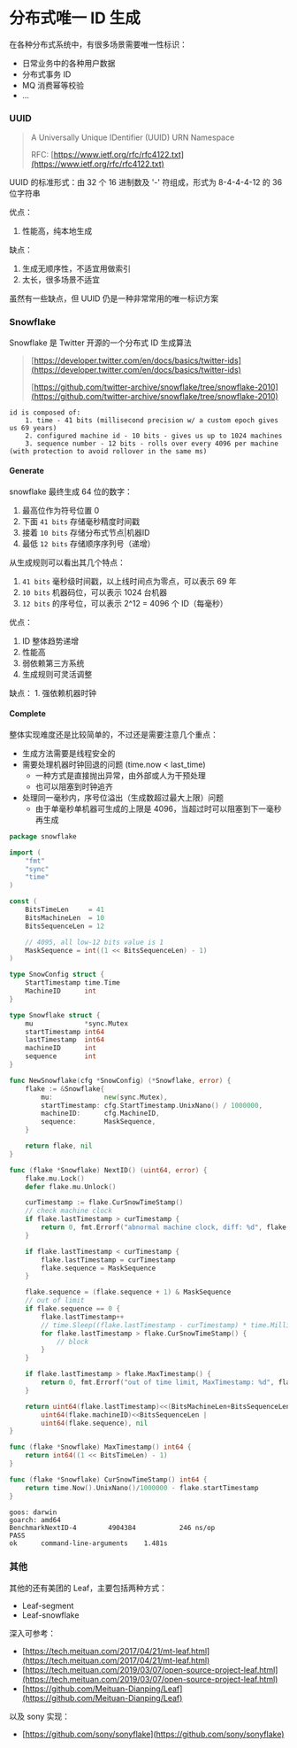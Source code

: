 # 分布式唯一 ID 生成

在各种分布式系统中，有很多场景需要唯一性标识：

* 日常业务中的各种用户数据
* 分布式事务 ID
* MQ 消费幂等校验
* ...

### UUID

> A Universally Unique IDentifier \(UUID\) URN Namespace 
>
> RFC: [https://www.ietf.org/rfc/rfc4122.txt](https://www.ietf.org/rfc/rfc4122.txt)

UUID 的标准形式：由 32 个 16 进制数及 '-' 符组成，形式为 8-4-4-4-12 的 36 位字符串

优点： 

1. 性能高，纯本地生成

缺点： 

1. 生成无顺序性，不适宜用做索引 
2. 太长，很多场景不适宜

虽然有一些缺点，但 UUID 仍是一种非常常用的唯一标识方案

### Snowflake

Snowflake 是 Twitter 开源的一个分布式 ID 生成算法

> [https://developer.twitter.com/en/docs/basics/twitter-ids](https://developer.twitter.com/en/docs/basics/twitter-ids) 
>
> [https://github.com/twitter-archive/snowflake/tree/snowflake-2010](https://github.com/twitter-archive/snowflake/tree/snowflake-2010)

```text
id is composed of:
    1. time - 41 bits (millisecond precision w/ a custom epoch gives us 69 years)
    2. configured machine id - 10 bits - gives us up to 1024 machines
    3. sequence number - 12 bits - rolls over every 4096 per machine (with protection to avoid rollover in the same ms)
```

#### Generate

snowflake 最终生成 64 位的数字：

1. 最高位作为符号位置 0 
2. 下面 `41 bits` 存储毫秒精度时间戳 
3. 接着 `10 bits` 存储分布式节点\|机器ID 
4. 最低 `12 bits` 存储顺序序列号（递增）

从生成规则可以看出其几个特点： 

1. `41 bits` 毫秒级时间戳，以上线时间点为零点，可以表示 69 年 
2. `10 bits` 机器码位，可以表示 1024 台机器 
3. `12 bits` 的序号位，可以表示 2^12 = 4096 个 ID（每毫秒）

优点： 

1. ID 整体趋势递增 
2. 性能高 
3. 弱依赖第三方系统 
4. 生成规则可灵活调整

缺点： 1. 强依赖机器时钟

#### Complete

整体实现难度还是比较简单的，不过还是需要注意几个重点：

* 生成方法需要是线程安全的
* 需要处理机器时钟回退的问题 \(time.now &lt; last\_time\)
  * 一种方式是直接抛出异常，由外部或人为干预处理
  * 也可以阻塞到时钟追齐
* 处理同一毫秒内，序号位溢出（生成数超过最大上限）问题
  * 由于单毫秒单机器可生成的上限是 4096，当超过时可以阻塞到下一毫秒再生成

```go
package snowflake

import (
    "fmt"
    "sync"
    "time"
)

const (
    BitsTimeLen     = 41
    BitsMachineLen  = 10
    BitsSequenceLen = 12

    // 4095, all low-12 bits value is 1
    MaskSequence = int((1 << BitsSequenceLen) - 1)
)

type SnowConfig struct {
    StartTimestamp time.Time
    MachineID      int
}

type Snowflake struct {
    mu             *sync.Mutex
    startTimestamp int64
    lastTimestamp  int64
    machineID      int
    sequence       int
}

func NewSnowflake(cfg *SnowConfig) (*Snowflake, error) {
    flake := &Snowflake{
        mu:             new(sync.Mutex),
        startTimestamp: cfg.StartTimestamp.UnixNano() / 1000000,
        machineID:      cfg.MachineID,
        sequence:       MaskSequence,
    }

    return flake, nil
}

func (flake *Snowflake) NextID() (uint64, error) {
    flake.mu.Lock()
    defer flake.mu.Unlock()

    curTimestamp := flake.CurSnowTimeStamp()
    // check machine clock
    if flake.lastTimestamp > curTimestamp {
        return 0, fmt.Errorf("abnormal machine clock, diff: %d", flake.lastTimestamp-curTimestamp)
    }

    if flake.lastTimestamp < curTimestamp {
        flake.lastTimestamp = curTimestamp
        flake.sequence = MaskSequence
    }

    flake.sequence = (flake.sequence + 1) & MaskSequence
    // out of limit
    if flake.sequence == 0 {
        flake.lastTimestamp++
        // time.Sleep((flake.lastTimestamp - curTimestamp) * time.Millisecond)
        for flake.lastTimestamp > flake.CurSnowTimeStamp() {
            // block
        }
    }

    if flake.lastTimestamp > flake.MaxTimestamp() {
        return 0, fmt.Errorf("out of time limit, MaxTimestamp: %d", flake.MaxTimestamp())
    }

    return uint64(flake.lastTimestamp)<<(BitsMachineLen+BitsSequenceLen) |
        uint64(flake.machineID)<<BitsSequenceLen |
        uint64(flake.sequence), nil
}

func (flake *Snowflake) MaxTimestamp() int64 {
    return int64((1 << BitsTimeLen) - 1)
}

func (flake *Snowflake) CurSnowTimeStamp() int64 {
    return time.Now().UnixNano()/1000000 - flake.startTimestamp
}
```

```text
goos: darwin
goarch: amd64
BenchmarkNextID-4        4904384           246 ns/op
PASS
ok      command-line-arguments    1.481s
```

### 其他

其他的还有美团的 Leaf，主要包括两种方式：

* Leaf-segment
* Leaf-snowflake

深入可参考：

* [https://tech.meituan.com/2017/04/21/mt-leaf.html](https://tech.meituan.com/2017/04/21/mt-leaf.html)
* [https://tech.meituan.com/2019/03/07/open-source-project-leaf.html](https://tech.meituan.com/2019/03/07/open-source-project-leaf.html)
* [https://github.com/Meituan-Dianping/Leaf](https://github.com/Meituan-Dianping/Leaf)

以及 sony 实现：

* [https://github.com/sony/sonyflake](https://github.com/sony/sonyflake)

